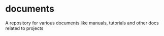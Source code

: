 # documents
A repository for various documents like manuals, tutorials and other docs related to projects
